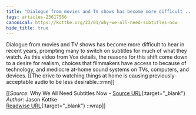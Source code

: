 ```yaml
---
title: "Dialogue from movies and TV shows has become more difficult ..."
tags: articles-23617566
canonical: https://kottke.org/23/01/why-we-all-need-subtitles-now
hide_title: true
---
```


Dialogue from movies and TV shows has become more difficult to hear in recent years, prompting many to switch on subtitles for much of what they watch. As this video from Vox details, the reasons for this shift come down to a desire for realism, choices that filmmakers have access to because of technology, and mediocre at-home sound systems on TVs, computers, and devices.
[[The drive to watching things at home is causing previously-acceptable audio to be less desirable.::rmn]]


[[_Source_: Why We All Need Subtitles Now - [Source URL](https://kottke.org/23/01/why-we-all-need-subtitles-now){:target="_blank"}<br>
_Author_: Jason Kottke<br>
[Readwise URL](https://readwise.io/open/462510317){:target="_blank"}
::wrap]]